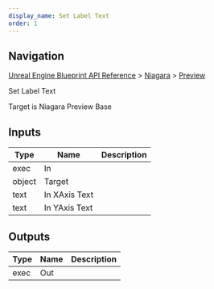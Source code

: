 ```yaml
---
display_name: Set Label Text
order: 1
---
```

## Navigation

[Unreal Engine Blueprint API Reference](https://dev.epicgames.com/documentation/en-us/unreal-engine/BlueprintAPI) > [Niagara](https://dev.epicgames.com/documentation/en-us/unreal-engine/BlueprintAPI/Niagara) > [Preview](https://dev.epicgames.com/documentation/en-us/unreal-engine/BlueprintAPI/Niagara/Preview)

Set Label Text

Target is Niagara Preview Base

## Inputs

| Type | Name | Description |
| --- | --- | --- |
| exec | In |  |
| object | Target |  |
| text | In XAxis Text |  |
| text | In YAxis Text |  |

## Outputs

| Type | Name | Description |
| --- | --- | --- |
| exec | Out |  |
